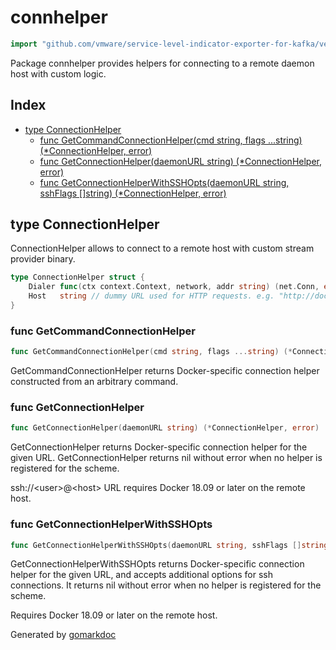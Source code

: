 <!-- Code generated by gomarkdoc. DO NOT EDIT -->

# connhelper

```go
import "github.com/vmware/service-level-indicator-exporter-for-kafka/vendor/github.com/docker/cli/cli/connhelper"
```

Package connhelper provides helpers for connecting to a remote daemon host with custom logic.

## Index

- [type ConnectionHelper](<#type-connectionhelper>)
  - [func GetCommandConnectionHelper(cmd string, flags ...string) (*ConnectionHelper, error)](<#func-getcommandconnectionhelper>)
  - [func GetConnectionHelper(daemonURL string) (*ConnectionHelper, error)](<#func-getconnectionhelper>)
  - [func GetConnectionHelperWithSSHOpts(daemonURL string, sshFlags []string) (*ConnectionHelper, error)](<#func-getconnectionhelperwithsshopts>)


## type ConnectionHelper

ConnectionHelper allows to connect to a remote host with custom stream provider binary.

```go
type ConnectionHelper struct {
    Dialer func(ctx context.Context, network, addr string) (net.Conn, error)
    Host   string // dummy URL used for HTTP requests. e.g. "http://docker"
}
```

### func GetCommandConnectionHelper

```go
func GetCommandConnectionHelper(cmd string, flags ...string) (*ConnectionHelper, error)
```

GetCommandConnectionHelper returns Docker\-specific connection helper constructed from an arbitrary command.

### func GetConnectionHelper

```go
func GetConnectionHelper(daemonURL string) (*ConnectionHelper, error)
```

GetConnectionHelper returns Docker\-specific connection helper for the given URL. GetConnectionHelper returns nil without error when no helper is registered for the scheme.

ssh://\<user\>@\<host\> URL requires Docker 18.09 or later on the remote host.

### func GetConnectionHelperWithSSHOpts

```go
func GetConnectionHelperWithSSHOpts(daemonURL string, sshFlags []string) (*ConnectionHelper, error)
```

GetConnectionHelperWithSSHOpts returns Docker\-specific connection helper for the given URL, and accepts additional options for ssh connections. It returns nil without error when no helper is registered for the scheme.

Requires Docker 18.09 or later on the remote host.



Generated by [gomarkdoc](<https://github.com/princjef/gomarkdoc>)

